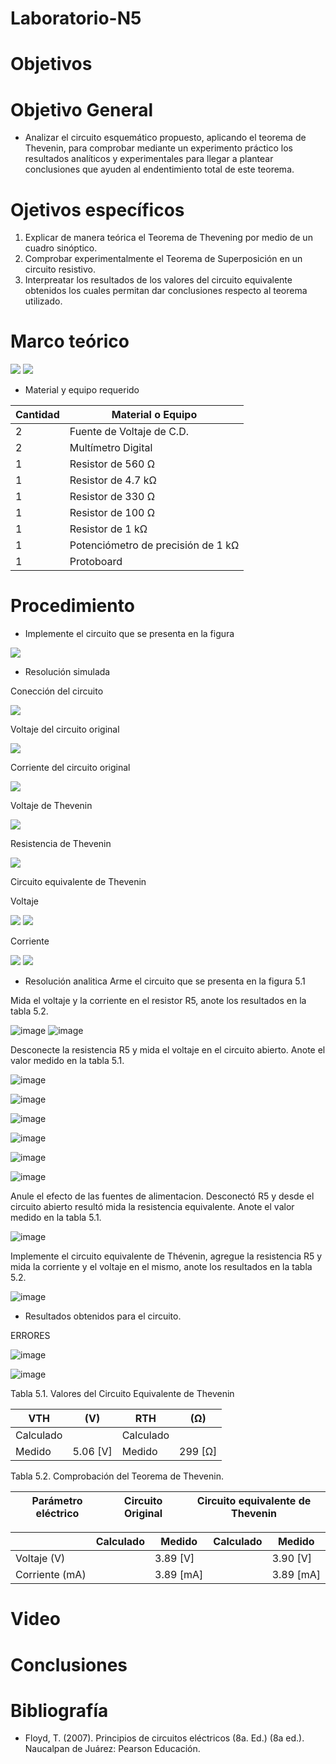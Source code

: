 # Laboratorio-N5
# Objetivos

# Objetivo General
- Analizar el circuito esquemático propuesto, aplicando el teorema de Thevenin, para comprobar mediante un experimento práctico los resultados analíticos y experimentales para llegar a plantear conclusiones que ayuden al endentimiento total de este teorema.

# Ojetivos específicos

1. Explicar de manera teórica el Teorema de Thevening por medio de un cuadro sinóptico.
2. Comprobar experimentalmente el Teorema de Superposición en un circuito resistivo.
3. Interpreatar los resultados de los valores del circuito equivalente obtenidos los cuales permitan dar conclusiones respecto al teorema utilizado.

# Marco teórico
![](https://github.com/jamora9/Laboratorio-N5/blob/main/Ima/Teorema%20de%20Thevenin%201.png)
![](https://github.com/jamora9/Laboratorio-N5/blob/main/Ima/Teorema%20de%20Thevenin%202.1.png)

- Material y equipo requerido

|Cantidad| Material o Equipo|
|--------|------------------|
|2| Fuente de Voltaje de C.D.|
|2| Multímetro Digital|
|1| Resistor de 560 Ω|
|1| Resistor de 4.7 kΩ|
|1| Resistor de 330 Ω|
|1| Resistor de 100 Ω|
|1| Resistor de 1 kΩ|
|1|Potenciómetro de precisión de 1 kΩ|
|1|Protoboard|

# Procedimiento
- Implemente el circuito que se presenta en la figura

![](https://github.com/jamora9/Laboratorio-N5/blob/main/Ima/Captura%20de%20pantalla%202022-01-06%20173452.png)

- Resolución simulada

Conección del circuito

![](https://github.com/jamora9/Laboratorio-N5/blob/main/Ima/Captura%20de%20pantalla%202022-01-06%20195708.png)

Voltaje del circuito original

![](https://github.com/jamora9/Laboratorio-N5/blob/main/Ima/Captura%20de%20pantalla%202022-01-06%20202219.png)

Corriente del circuito original

![](https://github.com/jamora9/Laboratorio-N5/blob/main/Ima/Captura%20de%20pantalla%202022-01-06%20202407.png)

Voltaje de Thevenin

![](https://github.com/jamora9/Laboratorio-N5/blob/main/Ima/Captura%20de%20pantalla%202022-01-06%20202629.png)

Resistencia de Thevenin

![](https://github.com/jamora9/Laboratorio-N5/blob/main/Ima/Captura%20de%20pantalla%202022-01-06%20195445.png)

Circuito equivalente de Thevenin

Voltaje 

![](https://github.com/jamora9/Laboratorio-N5/blob/main/Ima/Captura%20de%20pantalla%202022-01-06%20201024.png)
![](https://github.com/jamora9/Laboratorio-N5/blob/main/Ima/Captura%20de%20pantalla%202022-01-10%20145410.png)

Corriente

![](https://github.com/jamora9/Laboratorio-N5/blob/main/Ima/Captura%20de%20pantalla%202022-01-06%20201336.png)
![](https://github.com/jamora9/Laboratorio-N5/blob/main/Ima/Captura%20de%20pantalla%202022-01-10%20145552.png)

- Resolución analitica
Arme el circuito que se presenta en la figura 5.1

Mida el voltaje y la corriente en el resistor R5, anote los resultados en la tabla 5.2.

![image](https://user-images.githubusercontent.com/93900233/148816500-8eea7924-a10c-4658-b9b7-09877eb044d8.png)
![image](https://user-images.githubusercontent.com/93900233/148816732-3a94a99c-bcb6-48f0-879b-38e648a759dc.png)

Desconecte la resistencia R5 y mida el voltaje en el circuito abierto. Anote el valor medido en la tabla 5.1.

![image](https://user-images.githubusercontent.com/93900233/148816925-250c20c9-b766-4bf2-aa2c-57ecb67309d2.png)

![image](https://user-images.githubusercontent.com/93900233/148817019-eb9fd91b-b122-4e4b-9bb6-0fb8c0e4d38d.png)

![image](https://user-images.githubusercontent.com/93900233/148817074-4cdd49eb-2ead-4827-886d-8480f98f3c8c.png)

![image](https://user-images.githubusercontent.com/93900233/148817192-d26527f5-1ebf-4b90-a0e8-c29cd8a3fa7f.png)

![image](https://user-images.githubusercontent.com/93900233/148817366-602f0d59-4af5-4bdf-a562-a008b3d492a5.png)

![image](https://user-images.githubusercontent.com/93900233/148817416-ab5e0a26-61bc-4712-88ac-9346b4efb987.png)

Anule el efecto de las fuentes de alimentacion. Desconectó R5 y desde el circuito abierto resultó mida la resistencia equivalente. Anote el valor medido en la tabla 5.1.

![image](https://user-images.githubusercontent.com/93900233/148817701-12341d0a-d6ab-47a5-b2df-23206ac9623d.png)

Implemente el circuito equivalente de Thévenin, agregue la resistencia R5 y mida la corriente y el voltaje en el mismo, anote los resultados en la tabla 5.2.

![image](https://user-images.githubusercontent.com/93900233/148817856-7bf91b57-30b2-4740-8267-4b9edda855a3.png)

- Resultados obtenidos para el circuito.

ERRORES

![image](https://user-images.githubusercontent.com/93900233/148818132-045adb6d-e5a8-4ecb-af88-31ce32478350.png)

![image](https://user-images.githubusercontent.com/93900233/148818221-5b0e5568-4735-4be5-9f00-126eeaec8be1.png)


Tabla 5.1. Valores del Circuito Equivalente de Thevenin

|VTH |(V)|RTH |(Ω)|
|----|---|---|----|
|Calculado||Calculado||
|Medido|5.06 [V]|Medido|299 [Ω]|

Tabla 5.2. Comprobación del Teorema de Thevenin.

|Parámetro eléctrico|Circuito Original|Circuito equivalente de Thevenin|
|-------------------|-----------------|--------------------------------|

||Calculado|Medido|Calculado|Medido|
|-|--------|-------|--------|------|
|Voltaje (V)||3.89 [V]||3.90 [V]|
|Corriente (mA)||3.89 [mA]||3.89 [mA]|
# Video


# Conclusiones 


# Bibliografía

- Floyd, T. (2007). Principios de circuitos eléctricos (8a. Ed.) (8a ed.). Naucalpan de Juárez: Pearson Educación.

